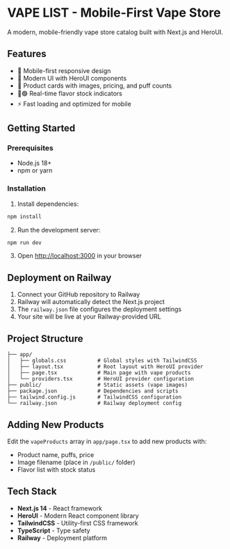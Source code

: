# VAPE LIST - Mobile-First Vape Store

A modern, mobile-friendly vape store catalog built with Next.js and HeroUI.

## Features

- 📱 Mobile-first responsive design
- 🎨 Modern UI with HeroUI components
- 🌟 Product cards with images, pricing, and puff counts
- 🔴🟢 Real-time flavor stock indicators
- ⚡ Fast loading and optimized for mobile

## Getting Started

### Prerequisites

- Node.js 18+ 
- npm or yarn

### Installation

1. Install dependencies:
```bash
npm install
```

2. Run the development server:
```bash
npm run dev
```

3. Open [http://localhost:3000](http://localhost:3000) in your browser

## Deployment on Railway

1. Connect your GitHub repository to Railway
2. Railway will automatically detect the Next.js project
3. The `railway.json` file configures the deployment settings
4. Your site will be live at your Railway-provided URL

## Project Structure

```
├── app/
│   ├── globals.css          # Global styles with TailwindCSS
│   ├── layout.tsx           # Root layout with HeroUI provider
│   ├── page.tsx             # Main page with vape products
│   └── providers.tsx        # HeroUI provider configuration
├── public/                  # Static assets (vape images)
├── package.json             # Dependencies and scripts
├── tailwind.config.js       # TailwindCSS configuration
└── railway.json             # Railway deployment config
```

## Adding New Products

Edit the `vapeProducts` array in `app/page.tsx` to add new products with:
- Product name, puffs, price
- Image filename (place in `/public/` folder)
- Flavor list with stock status

## Tech Stack

- **Next.js 14** - React framework
- **HeroUI** - Modern React component library
- **TailwindCSS** - Utility-first CSS framework
- **TypeScript** - Type safety
- **Railway** - Deployment platform 